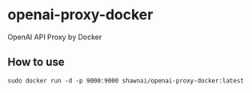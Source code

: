 # openai-proxy-docker
OpenAI API Proxy by Docker


## How to use
```shell
sudo docker run -d -p 9000:9000 shawnai/openai-proxy-docker:latest
```
